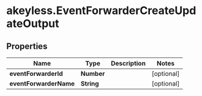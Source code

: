 # akeyless.EventForwarderCreateUpdateOutput

## Properties

Name | Type | Description | Notes
------------ | ------------- | ------------- | -------------
**eventForwarderId** | **Number** |  | [optional] 
**eventForwarderName** | **String** |  | [optional] 


